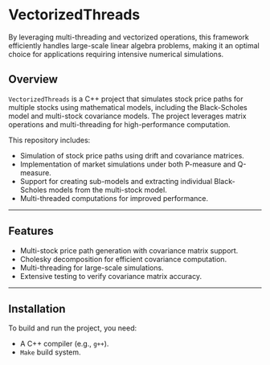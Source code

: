 # VectorizedThreads
By leveraging multi-threading and vectorized operations, this framework efficiently handles large-scale linear algebra problems, making it an optimal choice for applications requiring intensive numerical simulations.

## Overview
`VectorizedThreads` is a C++ project that simulates stock price paths for multiple stocks using mathematical models, including the Black-Scholes model and multi-stock covariance models. The project leverages matrix operations and multi-threading for high-performance computation.

This repository includes:
- Simulation of stock price paths using drift and covariance matrices.
- Implementation of market simulations under both P-measure and Q-measure.
- Support for creating sub-models and extracting individual Black-Scholes models from the multi-stock model.
- Multi-threaded computations for improved performance.

---

## Features
- Multi-stock price path generation with covariance matrix support.
- Cholesky decomposition for efficient covariance computation.
- Multi-threading for large-scale simulations.
- Extensive testing to verify covariance matrix accuracy.

---

## Installation
To build and run the project, you need:
- A C++ compiler (e.g., `g++`).
- `Make` build system.
